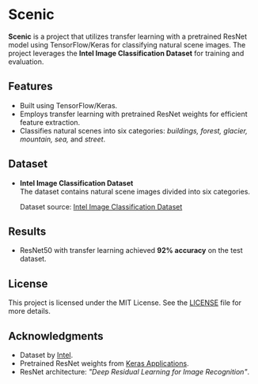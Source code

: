 # Scenic

**Scenic** is a project that utilizes transfer learning with a pretrained ResNet model using TensorFlow/Keras for classifying natural scene images. The project leverages the **Intel Image Classification Dataset** for training and evaluation.

## Features

- Built using TensorFlow/Keras.
- Employs transfer learning with pretrained ResNet weights for efficient feature extraction.
- Classifies natural scenes into six categories: *buildings, forest, glacier, mountain, sea,* and *street*.

## Dataset

- **Intel Image Classification Dataset**  
  The dataset contains natural scene images divided into six categories.

  Dataset source: [Intel Image Classification Dataset](https://www.kaggle.com/datasets/puneet6060/intel-image-classification)

## Results

- ResNet50 with transfer learning achieved **92% accuracy** on the test dataset.

## License

This project is licensed under the MIT License. See the [LICENSE](./LICENSE.txt) file for more details.

## Acknowledgments

- Dataset by [Intel](https://www.kaggle.com/datasets/puneet6060/intel-image-classification).
- Pretrained ResNet weights from [Keras Applications](https://keras.io/api/applications/).
- ResNet architecture: *"Deep Residual Learning for Image Recognition"*.

